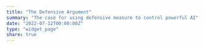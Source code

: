 ```yaml
---
title: "The Defensive Argument"
summary: "The case for using defensive measure to control powerful AI"
date: "2022-07-12T00:00:00Z"
type: "widget_page"
share: true
---
```

